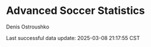# Advanced Soccer Statistics
Denis Ostroushko

<!-- gfm -->

Last successful data update: 2025-03-08 21:17:55 CST
